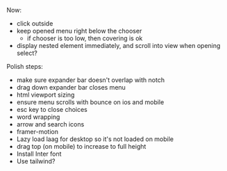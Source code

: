 Now:

- click outside
- keep opened menu right below the chooser
  - if chooser is too low, then covering is ok
- display nested element immediately, and scroll into view when opening select?

Polish steps:

- make sure expander bar doesn't overlap with notch
- drag down expander bar closes menu
- html viewport sizing
- ensure menu scrolls with bounce on ios and mobile
- esc key to close choices
- word wrapping
- arrow and search icons
- framer-motion
- Lazy load laag for desktop so it's not loaded on mobile
- drag top (on mobile) to increase to full height
- Install Inter font
- Use tailwind?
